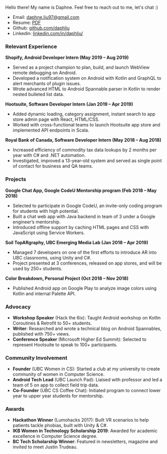 Hello there! My name is Daphne.
Feel free to reach out to me, let's chat :)

- Email: [daphne.liu97@gmail.com](mailto:daphne.liu97@gmail.com)
- Resume: [PDF](resume.pdf)
- Github: [github.com/daphliu](https://github.com/daphliu)
- Linkedin: [linkedin.com/in/daphliu/](https://www.linkedin.com/in/daphliu/)

<!-- ### Education

University of British Columbia, Bachelor of Science in Computer Science, 4th Year (Sep 2015 - May 2021)

### Skills

Android, Kotlin, Java, Scala, React, JavaScript, HTML/CSS, JSON, SQL, GraphQL, Unix, Git -->

### Relevant Experience

**Shopify, Android Developer Intern (May 2019 – Aug 2019)**

- Served as a project champion to plan, build, and launch WebView remote debugging on Android.
- Developed a notification system on Android with Kotlin and GraphQL to alert merchants of plugin issues.
- Wrote advanced HTML to Android Spannable parser in Kotlin to render nested bulleted list data.

**Hootsuite, Software Developer Intern (Jan 2019 – Apr 2019)**

- Added dynamic loading, category assignment, instant search to app store admin page with React, HTML/CSS.
- Worked with cross-functional teams to launch Hootsuite app store and implemented API endpoints in Scala.

**Royal Bank of Canada, Software Developer Intern (May 2018 – Aug 2018)**

- Increased efficiency of commodity tax data lookups by 2 months per year with C# and .NET automation.
- Investigated, improved a 13-year-old system and served as single point of contact for business and QA teams.

### Projects

**Google Chat App, Google CodeU Mentorship program (Feb 2018 – May 2018)**

- Selected to participate in Google CodeU, an invite-only coding program for students with high potential.
- Built a chat web app with Java backend in team of 3 under a Google engineer’s mentorship.
- Introduced offline support by caching HTML pages and CSS with JavaScript using Service Workers.

**Soil TopARgraphy, UBC Emerging Media Lab (Jan 2018 – Apr 2019)**

- Managed 7 developers on one of the first efforts to introduce AR into UBC classrooms, using Unity and C#.
- Project presented at 3 conferences, released on app stores, and will be used by 250+ students.

**Color Breakdown, Personal Project (Oct 2018 – Nov 2018)**

- Published Android app on Google Play to analyze image colors using Kotlin and internal Palette API.

### Advocacy

- **Workshop Speaker** (Hack the 6ix): Taught Android workshop on Kotlin Coroutines & Retrofit to 50+ students.
- **Writer**: Researched and wrote a technical blog on Android Spannables, published with 750+ views.
- **Conference Speaker** (Microsoft Higher Ed Summit): Selected to represent Hootsuite to speak to 100+ participants.

### Community Involvement

- **Founder** (UBC Women in CS): Started a club at my university to create community of women in Computer Science.
- **Android Tech Lead** (UBC Launch Pad): Liaised with professor and led a team of 5 on app to collect field trip data.
- **Co-Founder** (UBC CS Coffee Chat): Initiated program to connect lower year to upper year students for mentorship.

### Awards

- **Hackathon Winner** (Lumohacks 2017): Built VR scenarios to help patients tackle phobias, built with Unity & C#.
- **IKB Women in Technology Scholarship 2019**: Awarded for academic excellence in Computer Science degree.
- **BC Tech Scholarship Winner**: Featured in newsletters, magazine and invited to meet Justin Trudeau.
